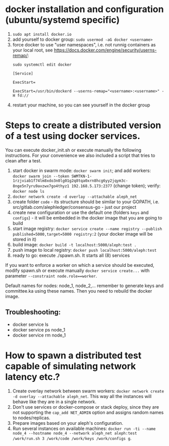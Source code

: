 # docker installation and configuration (ubuntu/systemd specific)

1. `sudo apt install docker.io`
2. add yourself to docker group: `sudo usermod -aG docker <username>`
3. force docker to use "user namespaces", i.e. not runnig containers as your local root, see <https://docs.docker.com/engine/security/userns-remap/>:
    ```
    sudo systemctl edit docker

    [Service]

    ExecStart=

    ExecStart=/usr/bin/dockerd --userns-remap="<username>:<username>" -H fd://
    ```
4. restart your machine, so you can see yourself in the docker group


# Steps to create a distributed version of a test using docker services.

You can execute docker_init.sh or execute manually the following instructions. For your convenience we also included a script that tries to clean after a test.

1. start docker in swarm mode: `docker swarm init`; and add workers: `docker swarm join --token SWMTKN-1-1rzjviab1f74lm8xdo3n0lg01g2q8tqa0xrn8hcg6yy2jqym3c-8nge5n7yru9avzwx7go4thyz1 192.168.5.173:2377` (change token); verify: `docker node ls`
2. `docker network create -d overlay --attachable aleph_net`
3. create folder `code` - its structure should be similar to your GOPATH, i.e. src/gitlab.com/alephledger/consensus-go - just our project
4. create new configuration or use the default one (folders `keys` and `configs`) - it will be embedded in the docker image that you are going to build
5. start image registry: `docker service create --name registry --publish published=5000,target=5000 registry:2` (your docker image will be stored in it)
6. build image: `docker build -t localhost:5000/aleph:test .`
7. push image to local registry: `docker push localhost:5000/aleph:test`
8. ready to go: execute ./spawn.sh. It starts all (8) services

If you want to enforce a worker on which a service should be executed, modify spawn.sh or execute manually `docker service create...` with parameter `--constraint node.role==worker`.

Default names for nodes: node_1, node_2,... remember to generate keys and committee.ka using these names. Then you need to rebuild the docker image.

## Troubleshooting:
- docker service ls
- docker service ps node_1
- docker service rm node_1


# How to spawn a distributed test capable of simulating network latency etc.?

1. Create overlay network between swarm workers: `docker network create -d overlay --attachable aleph_net`.
   This way all the instances will behave like they are in a single network.
2. Don't use services or docker-compose or stack deploy, since they are not supporting the `cap_add NET_ADMIN` option and assigns random names to nodes/replicas.
3. Prepare images based on your aleph's configuration.
4. Run several instances on available machines: `docker run -ti --name node_4 --hostname node_4 --network aleph_net aleph:test /work/run.sh 3 /work/code /work/keys /work/configs g`.
